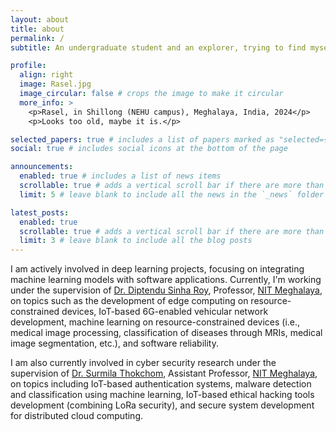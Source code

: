 ```yaml
---
layout: about
title: about
permalink: /
subtitle: An undergraduate student and an explorer, trying to find myself. I love to explore and learn unknown things. I mostly spend my time doing research related to Machine Learning/Deep Learning, Machine Learning on Resource-Constrained Devices, Cyber Security, Ethical Hacking, and Software Development in all these areas.

profile:
  align: right
  image: Rasel.jpg
  image_circular: false # crops the image to make it circular
  more_info: >
    <p>Rasel, in Shillong (NEHU campus), Meghalaya, India, 2024</p>
    <p>Looks too old, maybe it is.</p>

selected_papers: true # includes a list of papers marked as "selected={true}"
social: true # includes social icons at the bottom of the page

announcements:
  enabled: true # includes a list of news items
  scrollable: true # adds a vertical scroll bar if there are more than 3 news items
  limit: 5 # leave blank to include all the news in the `_news` folder

latest_posts:
  enabled: true
  scrollable: true # adds a vertical scroll bar if there are more than 3 new posts items
  limit: 3 # leave blank to include all the blog posts
---
```


I am actively involved in deep learning projects, focusing on integrating machine learning models with software applications. Currently, I'm working under the supervision of [Dr. Diptendu Sinha Roy](https://nitm.ac.in/department/computer-science-engineering/faculty-1/prof-diptendu-sinha-roy), Professor, [NIT Meghalaya](https://nitm.ac.in/), on topics such as the development of edge computing on resource-constrained devices, IoT-based 6G-enabled vehicular network development, machine learning on resource-constrained devices (i.e., medical image processing, classification of diseases through MRIs, medical image segmentation, etc.), and software reliability.

I am also currently involved in cyber security research under the supervision of [Dr. Surmila Thokchom](https://nitm.ac.in/department/computer-science-engineering/faculty-1/dr-surmila-thokchom), Assistant Professor, [NIT Meghalaya](https://nitm.ac.in/), on topics including IoT-based authentication systems, malware detection and classification using machine learning, IoT-based ethical hacking tools development (combining LoRa security), and secure system development for distributed cloud computing.
